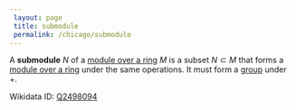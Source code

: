 ```yaml
---
 layout: page
 title: submodule
 permalink: /chicago/submodule
---
```

A **submodule** $N$ of a [module over a ring](https://mathgloss.github.io/MathGloss/chicago/module_over_a_ring) $M$ is a subset $N\subset M$ that forms a [module over a ring](https://mathgloss.github.io/MathGloss/chicago/module_over_a_ring) under the same operations. It must form a [group](https://mathgloss.github.io/MathGloss/chicago/group) under $+$.

Wikidata ID: [Q2498094](https://www.wikidata.org/wiki/Q2498094)